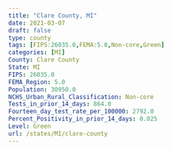 ```yaml
---
title: "Clare County, MI"
date: 2021-03-07
draft: false
type: county
tags: [FIPS:26035.0,FEMA:5.0,Non-core,Green]
categories: [MI]
County: Clare County
State: MI
FIPS: 26035.0
FEMA_Region: 5.0
Population: 30950.0
NCHS_Urban_Rural_Classification: Non-core
Tests_in_prior_14_days: 864.0
Fourteen_day_test_rate_per_100000: 2792.0
Percent_Positivity_in_prior_14_days: 0.025
Level: Green
url: /states/MI/clare-county
---
```



